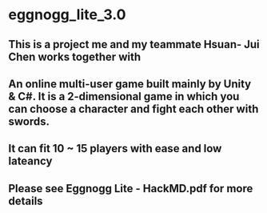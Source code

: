 # eggnogg_lite_3.0
## This is a project me and my teammate Hsuan- Jui Chen works together with
## An online multi-user game built mainly by Unity & C#. It is a 2-dimensional game in which you can choose a character and fight each other with swords.
## It can fit 10 ~ 15 players with ease and low lateancy
## Please see Eggnogg Lite - HackMD.pdf for more details
